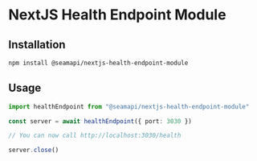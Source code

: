 # NextJS Health Endpoint Module

## Installation

```bash
npm install @seamapi/nextjs-health-endpoint-module
```

## Usage

```ts
import healthEndpoint from "@seamapi/nextjs-health-endpoint-module"

const server = await healthEndpoint({ port: 3030 })

// You can now call http://localhost:3030/health

server.close()
```
